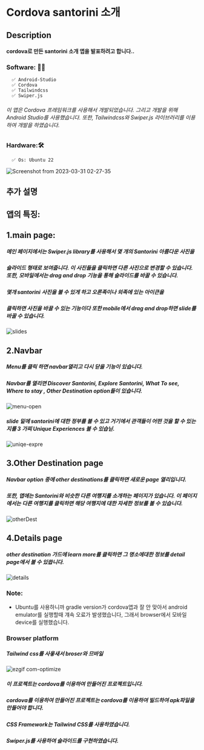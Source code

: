 # Cordova santorini  소개

## Description
####    cordova로 만든 santorini 소개 앱을 발표하려고 합니다..

### Software: 👨‍💻
      ✅ Android-Studio 
      ✅ Cordova 
      ✅ Tailwindcss
      ✅ Swiper.js 
###### 이 앱은 Cordova 프레임워크를 사용해서 개발되었습니다. 그리고 개발을 위해 Android Studio를 사용했습니다. 또한, Tailwindcss와 Swiper.js 라이브러리를 이용하여 개발을 하였습니다. 


### Hardware:🛠️
      ✅ Os: Ubuntu 22 
      
  ![Screenshot from 2023-03-31 02-27-35](https://user-images.githubusercontent.com/71981169/230405396-934151e6-066b-4297-9209-b7a34e443d09.png)

      
      

## **추가 설명**

## 앱의 특징: 
##     1.main page:
#####       메인 페이지에서는 Swiper.js library를 사용해서 몇 개의 Santorini 아름다운 사진을 
#####       슬라이드 형태로 보여줍니다. 이 사진들을 클릭하면 다른 사진으로 변경할 수 있습니다. 또한, 모바일에서는 drag and drop 기능을 통해 슬라이드를 바꿀 수 있습니다.
#####       몇개 santorini 사진을 불 수 있게 하고 오론족이나 외족에 있는 아이큰을 
#####       클릭하면 사진을 바꿀 수 있는 기능이다 또한 mobile에서 drag and drop하면 slide를 바꿀 수 있습니다.

![slides](https://user-images.githubusercontent.com/71981169/229835800-edfc3346-07fa-4368-a127-fedd6751cc52.gif)





## 2.Navbar
#####    Menu를 클릭 하면 navbar열리고 다시 닫을 기능이 있습니다.
#####    Navbar를 열리면 Discover Santorini, Explore Santorini, What To see, Where to stay , Other Destination option들이 있습니다.

![menu-open](https://user-images.githubusercontent.com/71981169/229831781-58650227-eb4a-446b-a683-bb6706bbec53.gif)

#####    slide 밑에 santorini에 대한 정부를 불 수 있고 거기에서 관객들이 어떤 것을 할 수 있는지를 3 가찌 Unique Experiences 불 수 있습닏.


![uniqe-expre](https://user-images.githubusercontent.com/71981169/229838815-9269ccd9-135a-4931-b887-7ac0fcfa33e5.gif)



## 3.Other Destination page
##### Navbar option 중에 other destinations를 클릭하면 새로운 page 열리입니다.
#####  또한, 앱에는 Santorini와 비슷한 다른 여행지를 소개하는 페이지가 있습니다. 이 페이지에서는 다른 여행지를 클릭하면 해당 여행지에 대한 자세한 정보를 볼 수 있습니다. 

![otherDest](https://user-images.githubusercontent.com/71981169/229838886-61700681-37a2-4d2f-952e-33070db99273.gif)


## 4.Details page
##### other destination 가드에 learn more를 클릭하면 그 명소에대한 정보를 detail page에서 불 수 있씁니다.


![details](https://user-images.githubusercontent.com/71981169/229839902-44c961ba-5f5e-44c6-9b0b-699ed855bcc9.gif)

### Note: 
- Ubuntu를 사용하니까 gradle version가 cordova앱과 잘 안 맞아서 android emulator를 실행할때 걔속 오료가 발생했습니다, 그래서 browser에서 모바일 device를 실행했습니다.

### Browser platform

##### Tailwind css를 사욯새서 broser와 므바일




![ezgif com-optimize](https://user-images.githubusercontent.com/71981169/229842889-6cc822f1-10f9-4f8a-b2a3-ddb10200cfe9.gif)



#####   이 프로젝트는 cordova를 이용하여 만들어진 프로젝트입니다.
#####   cordova를 이용하여 만들어진 프로젝트는 cordova를 이용하여  빌드하여 apk파일을 만들어야 합니다.
#####   CSS Framework는 Tailwind CSS를 사용하였습니다.
#####   Swiper.js를 사용하여 슬라이드를 구현하였습니다.
### 
